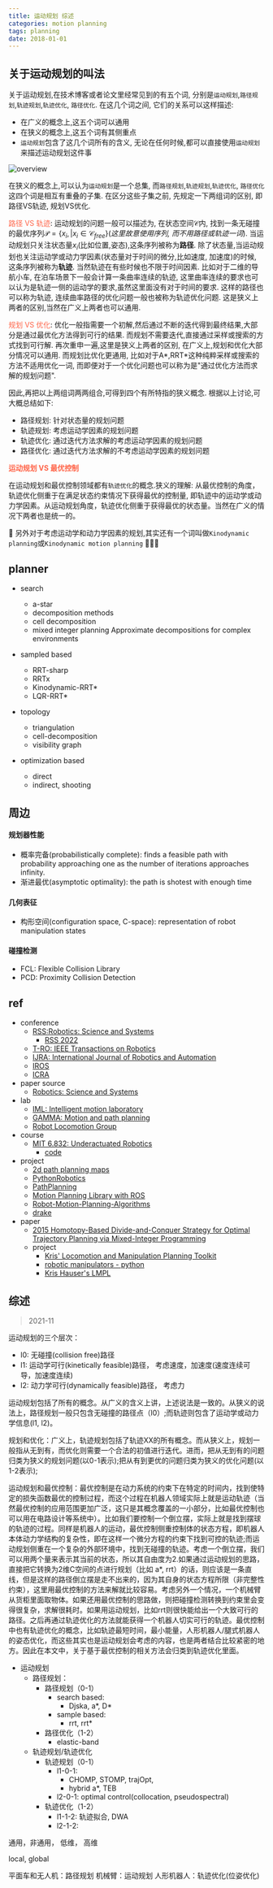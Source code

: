 ```yaml
---
title: 运动规划 综述
categories: motion planning
tags: planning
date: 2018-01-01
---
```


## 关于运动规划的叫法

关于运动规划,在技术博客或者论文里经常见到的有五个词, 分别是`运动规划`,`路径规划`,`轨迹规划`,`轨迹优化`, `路径优化`. 在这几个词之间, 它们的关系可以这样描述:
- 在广义的概念上,这五个词可以通用
- 在狭义的概念上,这五个词有其侧重点
- `运动规划`包含了这几个词所有的含义, 无论在任何时候,都可以直接使用`运动规划`来描述运动规划这件事

![overview](imgs/overview.svg)

在狭义的概念上,可以认为`运动规划`是一个总集, 而`路径规划`,`轨迹规划`,`轨迹优化`, `路径优化`这四个词是相互有重叠的子集. 在区分这些子集之前, 先规定一下两组词的区别, 即路径VS轨迹, 规划VS优化.

<font color='Tomato'>路径 VS 轨迹</font>: 运动规划的问题一般可以描述为, 在状态空间$\mathcal{C}$内, 找到一条无碰撞的最优序列$\mathcal{P} = \{x_i,| x_i \in \mathcal{C}_{free}\}$(*这里故意使用序列, 而不用路径或轨迹一词*). 当运动规划只关注状态量$x_i$(比如位置,姿态),这条序列被称为**路径**. 除了状态量,当运动规划也关注运动学或动力学因素(状态量对于时间的微分,比如速度, 加速度)的时候, 这条序列被称为**轨迹**. 当然轨迹在有些时候也不限于时间因素. 比如对于二维的导航小车, 在泊车场景下一般会计算一条曲率连续的轨迹, 这里曲率连续的要求也可以认为是轨迹一侧的运动学的要求,虽然这里面没有对于时间的要求. 这样的路径也可以称为轨迹, 连续曲率路径的优化问题一般也被称为轨迹优化问题. 这是狭义上两者的区别,当然在广义上两者也可以通用.

<font color='Tomato'>规划 VS 优化</font>: 优化一般指需要一个初解,然后通过不断的迭代得到最终结果,大部分是通过最优化方法得到可行的结果. 而规划不需要迭代,直接通过采样或搜索的方式找到可行解. 再次重申一遍,这里是狭义上两者的区别, 在广义上,规划和优化大部分情况可以通用. 而规划比优化更通用, 比如对于A*,RRT*这种纯粹采样或搜索的方法不适用优化一词, 而即便对于一个优化问题也可以称为是"通过优化方法而求解的规划问题". 

因此,再把以上两组词两两组合,可得到四个有所特指的狭义概念. 根据以上讨论,可大概总结如下:
- 路径规划: 针对状态量的规划问题
- 轨迹规划: 考虑运动学因素的规划问题
- 轨迹优化: 通过迭代方法求解的考虑运动学因素的规划问题
- 路径优化: 通过迭代方法求解的不考虑运动学因素的规划问题

**<font color='Tomato'>运动规划 VS 最优控制</font>**

在运动规划和最优控制领域都有`轨迹优化`的概念.狭义的理解: 从最优控制的角度，轨迹优化侧重于在满足状态约束情况下获得最优的控制量, 即轨迹中的运动学或动力学因素。从运动规划角度，轨迹优化侧重于获得最优的状态量。当然在广义的情况下两者也是统一的。


🐶 另外对于考虑运动学和动力学因素的规划,其实还有一个词叫做`Kinodynamic planning`或`Kinodynamic motion planning` 🐂🐂🐂

## planner

- search
    - a-star
    - decomposition methods
    - cell decomposition
    - mixed integer planning
    Approximate decompositions for complex environments
- sampled based
    - RRT-sharp
    - RRTx
    - Kinodynamic-RRT*
    - LQR-RRT*
- topology
    - triangulation
    - cell-decomposition
    - visibility graph

- optimization based
    - direct
    - indirect, shooting

## 周边


#### 规划器性能

- 概率完备(probabilistically complete): finds a feasible path with probability approaching one as the number of iterations approaches infinity.
- 渐进最优(asymptotic optimality): the path is shotest with enough time

#### 几何表征

- 构形空间(configuration space, C-space): representation of robot manipulation states


#### 碰撞检测


- FCL: Flexible Collision Library
- PCD: Proximity Collision Detection



## ref
- conference
    - [RSS:Robotics: Science and Systems](https://roboticsconference.org/)
        - [RSS 2022](https://roboticsconference.org/)
    - [T-RO: IEEE Transactions on Robotics](https://ieeexplore.ieee.org/xpl/RecentIssue.jsp?punumber=8860)
    - [IJRA: International Journal of Robotics and Automation](https://ijra.iaescore.com/index.php/IJRA)
    - [IROS]()
    - [ICRA]()
- paper source
    - [Robotics: Science and Systems](http://www.roboticsproceedings.org/rss17/index.html)
- lab
    - [IML: Intelligent motion laboratory](https://motion.cs.illinois.edu/index.html)
    - [GAMMA: Motion and path planning](http://gamma.cs.unc.edu/research/robotics/)
    - [Robot Locomotion Group](http://groups.csail.mit.edu/locomotion/)
- course
    - [MIT 6.832: Underactuated Robotics](http://underactuated.csail.mit.edu/Spring2021/)
        - [code](https://github.com/RussTedrake/underactuated)
- project
    - [2d path planning maps](https://www.movingai.com/benchmarks/grids.html)
    - [PythonRobotics](https://github.com/AtsushiSakai/PythonRobotics)
    - [PathPlanning](https://github.com/zhm-real/PathPlanning)
    - [Motion Planning Library with ROS](https://github.com/moribots/motion_planning)
    - [Robot-Motion-Planning-Algorithms](https://github.com/vinaybysani/Robot-Motion-Planning-Algorithms)
    - [drake](https://drake.mit.edu/gallery.html)
- paper
    - [2015 Homotopy-Based Divide-and-Conquer Strategy for Optimal Trajectory Planning via Mixed-Integer Programming]()
    - project
        - [Kris' Locomotion and Manipulation Planning Toolkit](https://github.com/krishauser/Klampt)
        - [robotic manipulators - python](https://github.com/Sarrasor/RoboticManipulators/blob/main/rr_robot_dynamics.py)
        - [Kris Hauser's LMPL ](https://github.com/panjia1983/KLMPL)


## 综述

> 2021-11

运动规划的三个层次：

- l0: 无碰撞(collision free)路径
- l1: 运动学可行(kinetically feasible)路径， 考虑速度，加速度(速度连续可导，加速度连续)
- l2: 动力学可行(dynamically feasible)路径， 考虑力

运动规划包括了所有的概念。从广义的含义上讲，上述说法是一致的。从狭义的说法上，路径规划一般只包含无碰撞的路径点（l0）;而轨迹则包含了运动学或动力学信息(l1, l2)。

规划和优化：广义上，轨迹规划包括了轨迹XX的所有概念。而从狭义上，规划一般指从无到有，而优化则需要一个合法的初值进行迭代。进而，把从无到有的问题归类为狭义的规划问题(以0-1表示);把从有到更优的问题归类为狭义的优化问题(以1-2表示);

运动规划和最优控制：最优控制是在动力系统的约束下在特定的时间内，找到使特定的损失函数最优的控制过程，而这个过程在机器人领域实际上就是运动轨迹（当然最优控制的应用范围更加广泛，这只是其概念覆盖的一小部分，比如最优控制也可以用在电路设计等系统中）。比如我们要控制一个倒立摆，实际上就是找到摆球的轨迹的过程。同样是机器人的运动，最优控制侧重控制体的状态方程，即机器人本体动力学结构的复杂性，即在这样一个微分方程的约束下找到可控的轨迹;而运动规划侧重在一个复杂的外部环境中，找到无碰撞的轨迹。考虑一个倒立摆，我们可以用两个量来表示其当前的状态，所以其自由度为2.如果通过运动规划的思路，直接把它转换为2维C空间的点进行规划（比如 a*, rrt）的话，则应该是一条直线，但是这样的路径倒立摆是走不出来的，因为其自身的状态方程所限（非完整性约束），这里用最优控制的方法来解就比较容易。考虑另外一个情况，一个机械臂从货柜里面取物体。如果还用最优控制的思路做，则把碰撞检测转换到约束里会变得很复杂，求解很耗时。如果用运动规划，比如rrt则很快能给出一个大致可行的路径。之后再通过轨迹优化的方法就能获得一个机器人切实可行的轨迹。最优控制中也有轨迹优化的概念，比如轨迹最短时间，最小能量，人形机器人/腿式机器人的姿态优化，而这些其实也是运动规划会考虑的内容，也是两者结合比较紧密的地方。因此在本文中，关于基于最优控制的相关方法会归类到轨迹优化里面。



- 运动规划
    - 路径规划：
        - 路径规划（0-1）
            - search based:
                - Djska, a*, D*
            - sample based:
                - rrt, rrt*
        - 路径优化（1-2）
            - elastic-band
    - 轨迹规划/轨迹优化
        - 轨迹规划（0-1）
            - l1-0-1: 
                - CHOMP, STOMP, trajOpt, 
                - hybrid a*, TEB
            - l2-0-1: optimal control(collocation, pseudospectral)
        - 轨迹优化（1-2）
            - l1-1-2: 轨迹拟合, DWA
            - l2-1-2: 


通用，非通用， 低维， 高维

local, global

平面车和无人机：路径规划
机械臂：运动规划
人形机器人：轨迹优化(位姿优化)